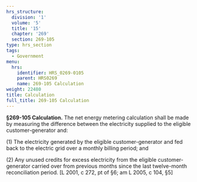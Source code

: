 ```yaml
---
hrs_structure:
  division: '1'
  volume: '5'
  title: '15'
  chapter: '269'
  section: 269-105
type: hrs_section
tags:
  - Government
menu:
  hrs:
    identifier: HRS_0269-0105
    parent: HRS0269
    name: 269-105 Calculation
weight: 22480
title: Calculation
full_title: 269-105 Calculation
---
```

**§269-105 Calculation.** The net energy metering calculation shall be made by measuring the difference between the electricity supplied to the eligible customer-generator and:

(1) The electricity generated by the eligible customer-generator and fed back to the electric grid over a monthly billing period; and

(2) Any unused credits for excess electricity from the eligible customer-generator carried over from previous months since the last twelve-month reconciliation period. [L 2001, c 272, pt of §6; am L 2005, c 104, §5]